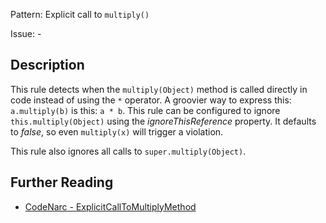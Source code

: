 Pattern: Explicit call to `multiply()`

Issue: -

## Description

This rule detects when the `multiply(Object)` method is called directly in code instead of using the `*` operator. A groovier way to express this: `a.multiply(b)` is this: `a * b`. This rule can be configured to ignore `this.multiply(Object)` using the *ignoreThisReference* property. It defaults to *false*, so even `multiply(x)` will trigger a violation.

This rule also ignores all calls to `super.multiply(Object)`.

## Further Reading

* [CodeNarc - ExplicitCallToMultiplyMethod](http://codenarc.sourceforge.net/codenarc-rules-groovyism.html#ExplicitCallToMultiplyMethod)